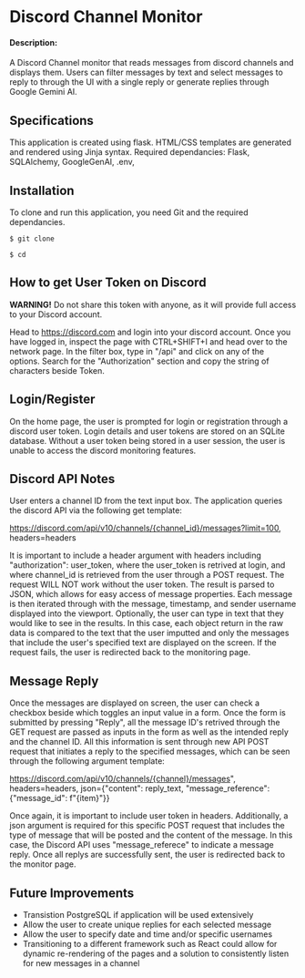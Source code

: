 # Discord Channel Monitor
#### Description:
A Discord Channel monitor that reads messages from discord channels and displays them. Users can filter messages by text and select messages to reply to through the UI with a single reply or generate replies through Google Gemini AI. 

## Specifications
This application is created using flask. HTML/CSS templates are generated and rendered using Jinja syntax. Required dependancies: Flask, SQLAlchemy, GoogleGenAI, .env, 

## Installation
To clone and run this application, you need Git and the required dependancies. 
```console
$ git clone 

$ cd 
```

## How to get User Token on Discord

**WARNING!** Do not share this token with anyone, as it will provide full access to your Discord account.

Head to https://discord.com and login into your discord account. Once you have logged in, inspect the page with CTRL+SHIFT+I and head over to the network page. In the filter box, type in "/api" and click on any of the options. Search for the "Authorization" section and copy the string of characters beside Token.

## Login/Register
On the home page, the user is prompted for login or registration through a discord user token. Login details and user tokens are stored on an SQLite database. Without a user token being stored in a user session, the user is unable to access the discord monitoring features.

## Discord API Notes
User enters a channel ID from the text input box. The application queries the discord API via the following get template:

https://discord.com/api/v10/channels/{channel_id}/messages?limit=100, headers=headers

It is important to include a header argument with headers including "authorization": user_token, where the user_token is retrived at login, and where channel_id is retrieved from the user through a POST request. The request WILL NOT work without the user token. The result is parsed to JSON, which allows for easy access of message properties. Each message is then iterated through with the message, timestamp, and sender username displayed into the viewport. Optionally, the user can type in text that they would like to see in the results. In this case, each object return in the raw data is compared to the text that the user imputted and only the messages that include the user's specified text are displayed on the screen. If the request fails, the user is redirected back to the monitoring page.

## Message Reply
Once the messages are displayed on screen, the user can check a checkbox beside which toggles an input value in a form. Once the form is submitted by pressing "Reply", all the message ID's retrived through the GET request are passed as inputs in the form as well as the intended reply and the channel ID. All this information is sent through new API POST request that initiates a reply to the specified messages, which can be seen through the following argument template:

https://discord.com/api/v10/channels/{channel}/messages", headers=headers, json={"content": reply_text, "message_reference": {"message_id": f"{item}"}}

Once again, it is important to include user token in headers. Additionally, a json argument is required for this specific POST request that includes the type of message that will be posted and the content of the message. In this case, the Discord API uses "message_referece" to indicate a message reply. Once all replys are successfully sent, the user is redirected back to the monitor page.


## Future Improvements
- Transistion PostgreSQL if application will be used extensively
- Allow the user to create unique replies for each selected message
- Allow the user to specify date and time and/or specific usernames
- Transitioning to a different framework such as React could allow for dynamic re-rendering of the pages and a solution to consistently listen for new messages in a channel
